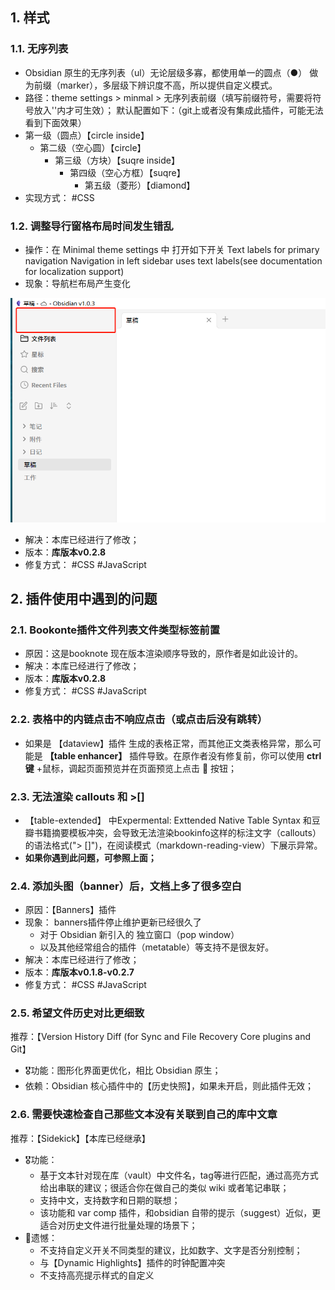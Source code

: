 ## 1. 样式
### 1.1. 无序列表
- Obsidian 原生的无序列表（ul）无论层级多寡，都使用单一的圆点（●） 做为前缀（marker），多层级下辨识度不高，所以提供自定义模式。
- 路径：theme settings > minmal > 无序列表前缀（填写前缀符号，需要将符号放入''内才可生效）；
默认配置如下：（git上或者没有集成此插件，可能无法看到下面效果）
- 第一级（圆点）【circle inside】
	- 第二级（空心圆）【circle】
		- 第三级（方块）【suqre inside】
			- 第四级（空心方框）【suqre】
				- 第五级（菱形）【diamond】
- 实现方式： #CSS
### 1.2. 调整导行窗格布局时间发生错乱
- 操作：在 Minimal theme settings 中 打开如下开关
	Text labels for primary navigation
	Navigation in left sidebar uses text labels(see documentation for localization support)
- 现象：导航栏布局产生变化

![](素材库/使用问题&FAQ_image_1.png)
- 解决：本库已经进行了修改；
- 版本：**库版本v0.2.8**
- 修复方式： #CSS #JavaScript
## 2. 插件使用中遇到的问题
### 2.1. Bookonte插件文件列表文件类型标签前置
- 原因：这是booknote 现在版本渲染顺序导致的，原作者是如此设计的。
- 解决：本库已经进行了修改；
- 版本：**库版本v0.2.8**
- 修复方式： #CSS #JavaScript
### 2.2. 表格中的内链点击不响应点击（或点击后没有跳转）
- 如果是 【dataview】插件 生成的表格正常，而其他正文类表格异常，那么可能是 **【table enhancer】** 插件导致。在原作者没有修复前，你可以使用 **ctrl键** +鼠标，调起页面预览并在页面预览上点击 🔗 按钮；
### 2.3. 无法渲染 callouts 和 >[]
- 【table-extended】
	中Expermental: Exttended Native Table Syntax
	和豆瓣书籍摘要模板冲突，会导致无法渲染bookinfo这样的标注文字（callouts）的语法格式("> []")，在阅读模式（markdown-reading-view）下展示异常。
- **如果你遇到此问题，可参照上面；**	

### 2.4. 添加头图（banner）后，文档上多了很多空白
- 原因：【Banners】插件
- 现象： banners插件停止维护更新已经很久了
	- 对于 Obsidian 新引入的 独立窗口（pop window）
	- 以及其他经常组合的插件（metatable）等支持不是很友好。
- 解决：本库已经进行了修改；
- 版本：**库版本v0.1.8-v0.2.7**
- 修复方式： #CSS #JavaScript

### 2.5. 希望文件历史对比更细致
推荐：【Version History Diff (for Sync and File Recovery Core plugins and Git】
- 🎖️功能：图形化界面更优化，相比 Obsidian 原生；
- 依赖：Obsidian 核心插件中的【历史快照】，如果未开启，则此插件无效；

### 2.6. 需要快速检查自己那些文本没有关联到自己的库中文章
推荐：【Sidekick】【本库已经继承】
- 🎖️功能：
	- 基于文本针对现在库（vault）中文件名，tag等进行匹配，通过高亮方式给出串联的建议；很适合你在做自己的类似 wiki 或者笔记串联；
	- 支持中文，支持数字和日期的联想；
	- 该功能和 var comp 插件，和obsidian 自带的提示（suggest）近似，更适合对历史文件进行批量处理的场景下；
- 🙁遗憾：
	- 不支持自定义开关不同类型的建议，比如数字、文字是否分别控制；
	- 与【Dynamic Highlights】插件的时钟配置冲突
	- 不支持高亮提示样式的自定义